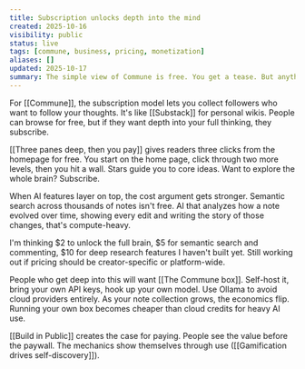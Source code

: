 ```yaml
---
title: Subscription unlocks depth into the mind
created: 2025-10-16
visibility: public
status: live
tags: [commune, business, pricing, monetization]
aliases: []
updated: 2025-10-17
summary: The simple view of Commune is free. You get a tease. But anything that gives you depth into the mind is subscription based, like Substack.
---
```


For [[Commune]], the subscription model lets you collect followers who want to follow your thoughts. It's like [[Substack]] for personal wikis. People can browse for free, but if they want depth into your full thinking, they subscribe.

[[Three panes deep, then you pay]] gives readers three clicks from the homepage for free. You start on the home page, click through two more levels, then you hit a wall. Stars guide you to core ideas. Want to explore the whole brain? Subscribe.

When AI features layer on top, the cost argument gets stronger. Semantic search across thousands of notes isn't free. AI that analyzes how a note evolved over time, showing every edit and writing the story of those changes, that's compute-heavy.

I'm thinking $2 to unlock the full brain, $5 for semantic search and commenting, $10 for deep research features I haven't built yet. Still working out if pricing should be creator-specific or platform-wide.

People who get deep into this will want [[The Commune box]]. Self-host it, bring your own API keys, hook up your own model. Use Ollama to avoid cloud providers entirely. As your note collection grows, the economics flip. Running your own box becomes cheaper than cloud credits for heavy AI use.

[[Build in Public]] creates the case for paying. People see the value before the paywall. The mechanics show themselves through use ([[Gamification drives self-discovery]]).
